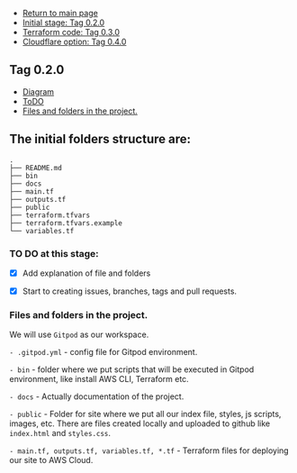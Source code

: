 - [Return to main page](../README.md)
- [Initial stage: Tag 0.2.0](./initial_stage_tag_0.2.0.md)
- [Terraform code: Tag 0.3.0](./terraform_code_tag_0.3.0.md) 
- [Cloudflare option: Tag 0.4.0](./cloudflare_tag_0.4.0.md)


## Tag 0.2.0
- [Diagram](#the-initial-diagram-and-folders-structure-are)
- [ToDO](#to-do-at-this-stage)
- [Files and folders in the project. ](#files-and-folders-in-the-project)


## The initial folders structure are:


```
.
├── README.md
├── bin
├── docs
├── main.tf
├── outputs.tf
├── public
├── terraform.tfvars
├── terraform.tfvars.example
└── variables.tf

```
### TO DO at this stage:

- [X] Add explanation of file and folders
- [X] Start to creating issues, branches, tags and pull requests.



### Files and folders in the project.
We will use `Gitpod` as our workspace.

`- .gitpod.yml` - config file for Gitpod environment.

`- bin` - folder where we put scripts that will be executed in Gitpod environment, like install AWS CLI, Terraform etc.

`- docs` - Actually documentation of the project.

`- public` - Folder for site where we put all our index file, styles, js scripts, images, etc. There are files created locally and uploaded to github like `index.html` and `styles.css`. 

`- main.tf, outputs.tf, variables.tf, *.tf` - Terraform files for deploying our site to AWS Cloud.






